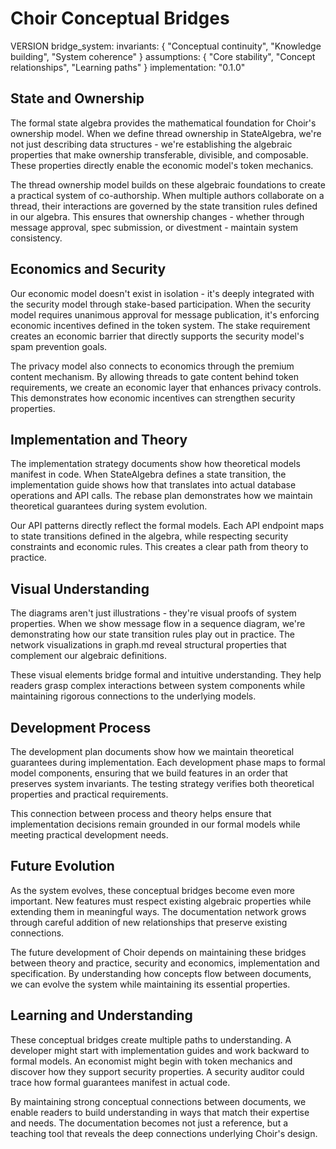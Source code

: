 # Choir Conceptual Bridges

VERSION bridge_system:
  invariants: {
    "Conceptual continuity",
    "Knowledge building",
    "System coherence"
  }
  assumptions: {
    "Core stability",
    "Concept relationships",
    "Learning paths"
  }
  implementation: "0.1.0"

## State and Ownership

The formal state algebra provides the mathematical foundation for Choir's ownership model. When we define thread ownership in StateAlgebra, we're not just describing data structures - we're establishing the algebraic properties that make ownership transferable, divisible, and composable. These properties directly enable the economic model's token mechanics.

The thread ownership model builds on these algebraic foundations to create a practical system of co-authorship. When multiple authors collaborate on a thread, their interactions are governed by the state transition rules defined in our algebra. This ensures that ownership changes - whether through message approval, spec submission, or divestment - maintain system consistency.

## Economics and Security

Our economic model doesn't exist in isolation - it's deeply integrated with the security model through stake-based participation. When the security model requires unanimous approval for message publication, it's enforcing economic incentives defined in the token system. The stake requirement creates an economic barrier that directly supports the security model's spam prevention goals.

The privacy model also connects to economics through the premium content mechanism. By allowing threads to gate content behind token requirements, we create an economic layer that enhances privacy controls. This demonstrates how economic incentives can strengthen security properties.

## Implementation and Theory

The implementation strategy documents show how theoretical models manifest in code. When StateAlgebra defines a state transition, the implementation guide shows how that translates into actual database operations and API calls. The rebase plan demonstrates how we maintain theoretical guarantees during system evolution.

Our API patterns directly reflect the formal models. Each API endpoint maps to state transitions defined in the algebra, while respecting security constraints and economic rules. This creates a clear path from theory to practice.

## Visual Understanding

The diagrams aren't just illustrations - they're visual proofs of system properties. When we show message flow in a sequence diagram, we're demonstrating how our state transition rules play out in practice. The network visualizations in graph.md reveal structural properties that complement our algebraic definitions.

These visual elements bridge formal and intuitive understanding. They help readers grasp complex interactions between system components while maintaining rigorous connections to the underlying models.

## Development Process

The development plan documents show how we maintain theoretical guarantees during implementation. Each development phase maps to formal model components, ensuring that we build features in an order that preserves system invariants. The testing strategy verifies both theoretical properties and practical requirements.

This connection between process and theory helps ensure that implementation decisions remain grounded in our formal models while meeting practical development needs.

## Future Evolution

As the system evolves, these conceptual bridges become even more important. New features must respect existing algebraic properties while extending them in meaningful ways. The documentation network grows through careful addition of new relationships that preserve existing connections.

The future development of Choir depends on maintaining these bridges between theory and practice, security and economics, implementation and specification. By understanding how concepts flow between documents, we can evolve the system while maintaining its essential properties.

## Learning and Understanding

These conceptual bridges create multiple paths to understanding. A developer might start with implementation guides and work backward to formal models. An economist might begin with token mechanics and discover how they support security properties. A security auditor could trace how formal guarantees manifest in actual code.

By maintaining strong conceptual connections between documents, we enable readers to build understanding in ways that match their expertise and needs. The documentation becomes not just a reference, but a teaching tool that reveals the deep connections underlying Choir's design.
